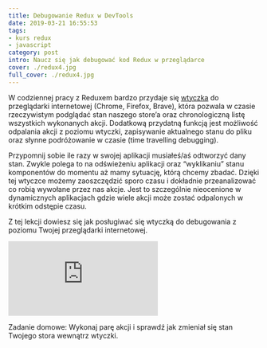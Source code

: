 ```yaml
---
title: Debugowanie Redux w DevTools
date: 2019-03-21 16:55:53
tags:
- kurs redux
- javascript
category: post
intro: Naucz się jak debugować kod Redux w przeglądarce
cover: ./redux4.jpg
full_cover: ./redux4.jpg
---
```


W codziennej pracy z Reduxem bardzo przydaje się [wtyczka](https://chrome.google.com/webstore/detail/redux-devtools/lmhkpmbekcpmknklioeibfkpmmfibljd) do przeglądarki internetowej (Chrome, Firefox, Brave), która pozwala w czasie rzeczywistym podglądać stan naszego store’a oraz chronologiczną listę wszystkich wykonanych akcji. Dodatkową przydatną funkcją jest możliwość odpalania akcji z poziomu wtyczki, zapisywanie aktualnego stanu do pliku oraz słynne podróżowanie w czasie (time travelling debugging).

Przypomnij sobie ile razy w swojej aplikacji musiałeś/aś odtworzyć dany stan. Zwykle polega to na odświeżeniu aplikacji oraz “wyklikaniu” stanu komponentów do momentu aż mamy sytuację, którą chcemy zbadać. Dzięki tej wtyczce możemy zaoszczędzić sporo czasu i dokładnie przeanalizować co robią wywołane przez nas akcje. Jest to szczególnie nieocenione w dynamicznych aplikacjach gdzie wiele akcji może zostać odpalonych w krótkim odstępie czasu.

Z tej lekcji dowiesz się jak posługiwać się wtyczką do debugowania z poziomu Twojej przeglądarki internetowej.

<div class="aspect-ratio aspect-ratio--16x9 mv5">
  <iframe src="https://www.youtube.com/embed/vKL6OV-sJIY" class="aspect-ratio--object" frameborder="0" webkitallowfullscreen="" mozallowfullscreen="" allowfullscreen=""></iframe>
</div>

Zadanie domowe: Wykonaj parę akcji i sprawdź jak zmieniał się stan Twojego stora wewnątrz wtyczki.

